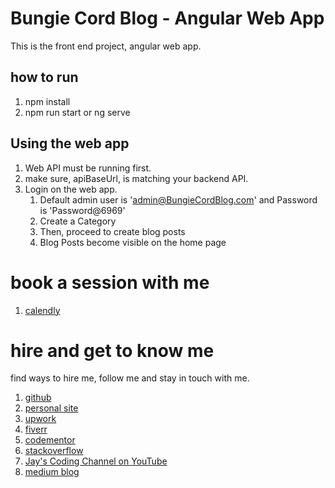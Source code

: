 # Bungie Cord Blog - Angular Web App

This is the front end project, angular web app.

## how to run

1. npm install
1. npm run start or ng serve

## Using the web app

1. Web API must be running first.
1. make sure, apiBaseUrl, is matching your backend API.
1. Login on the web app.
    1. Default admin user is 'admin@BungieCordBlog.com' and Password is 'Password@6969'
    1. Create a Category
    1. Then, proceed to create blog posts
    1. Blog Posts become visible on the home page

# book a session with me

1. [calendly](https://calendly.com/jaycodingtutor/30min)

# hire and get to know me

find ways to hire me, follow me and stay in touch with me.

1. [github](https://github.com/Jay-study-nildana)
1. [personal site](https://thechalakas.com)
1. [upwork](https://www.upwork.com/fl/vijayasimhabr)
1. [fiverr](https://www.fiverr.com/jay_codeguy)
1. [codementor](https://www.codementor.io/@vijayasimhabr)
1. [stackoverflow](https://stackoverflow.com/users/5338888/jay)
1. [Jay's Coding Channel on YouTube](https://www.youtube.com/channel/UCJJVulg4J7POMdX0veuacXw/)
1. [medium blog](https://medium.com/@vijayasimhabr)
